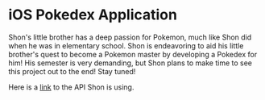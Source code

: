 # iOS Pokedex Application
Shon's little brother has a deep passion for Pokemon, much like Shon did when he was in elementary school. Shon is endeavoring to aid his little brother's quest to become a Pokemon master by developing a Pokedex for him! His semester is very demanding, but Shon plans to make time to see this project out to the end! Stay tuned!

Here is a [link](https://pokeapi.co/docs/v2#pokemon) to the API Shon is using. 
